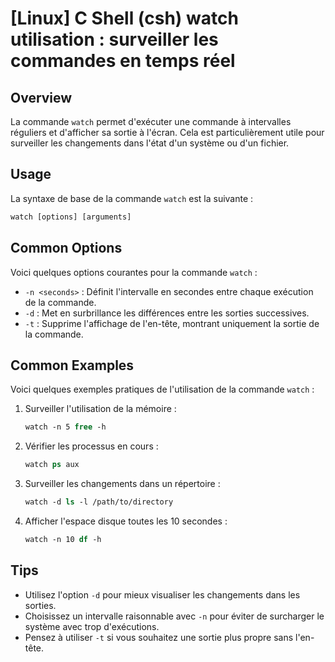 # [Linux] C Shell (csh) watch utilisation : surveiller les commandes en temps réel

## Overview
La commande `watch` permet d'exécuter une commande à intervalles réguliers et d'afficher sa sortie à l'écran. Cela est particulièrement utile pour surveiller les changements dans l'état d'un système ou d'un fichier.

## Usage
La syntaxe de base de la commande `watch` est la suivante :

```csh
watch [options] [arguments]
```

## Common Options
Voici quelques options courantes pour la commande `watch` :

- `-n <seconds>` : Définit l'intervalle en secondes entre chaque exécution de la commande.
- `-d` : Met en surbrillance les différences entre les sorties successives.
- `-t` : Supprime l'affichage de l'en-tête, montrant uniquement la sortie de la commande.

## Common Examples
Voici quelques exemples pratiques de l'utilisation de la commande `watch` :

1. Surveiller l'utilisation de la mémoire :
   ```csh
   watch -n 5 free -h
   ```

2. Vérifier les processus en cours :
   ```csh
   watch ps aux
   ```

3. Surveiller les changements dans un répertoire :
   ```csh
   watch -d ls -l /path/to/directory
   ```

4. Afficher l'espace disque toutes les 10 secondes :
   ```csh
   watch -n 10 df -h
   ```

## Tips
- Utilisez l'option `-d` pour mieux visualiser les changements dans les sorties.
- Choisissez un intervalle raisonnable avec `-n` pour éviter de surcharger le système avec trop d'exécutions.
- Pensez à utiliser `-t` si vous souhaitez une sortie plus propre sans l'en-tête.